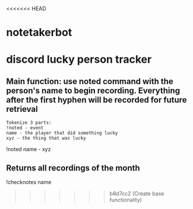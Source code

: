 <<<<<<< HEAD
# notetakerbot
discord lucky person tracker
=======
## Main function: use noted command with the person's name to begin recording. Everything after the first hyphen will be recorded for future retrieval

```
Tokenize 3 parts:
!noted - event
name - the player that did something lucky
xyz - the thing that was lucky
```

!noted name - xyz

## Returns all recordings of the month

!checknotes name
>>>>>>> b8d7cc2 (Create base functionality)
